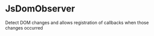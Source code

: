 # JsDomObserver
Detect DOM changes and allows registration of callbacks when those changes occurred 
